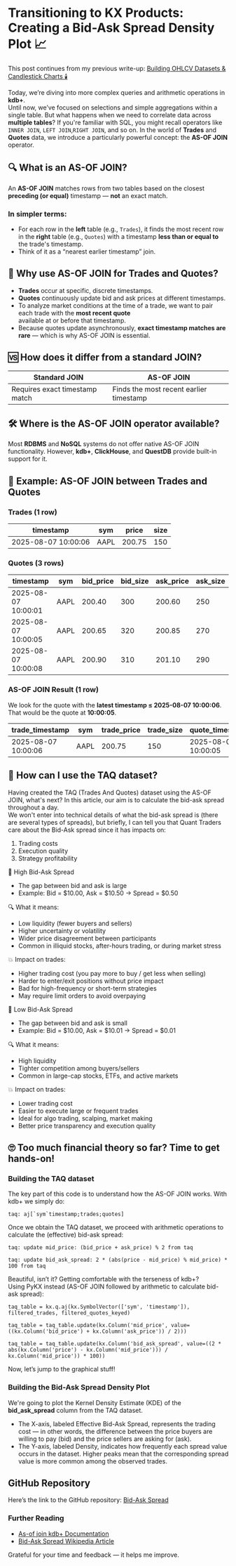 # Transitioning to KX Products: Creating a Bid-Ask Spread Density Plot 📈

This post continues from my previous write-up: [Building OHLCV Datasets & Candlestick Charts 🕯️](https://www.linkedin.com/pulse/transitioning-kx-products-building-ohlcv-datasets-charts-fabio-gaiera-hozzf)

Today, we’re diving into more complex queries and arithmetic operations in **kdb+**.  
Until now, we’ve focused on selections and simple aggregations within a single table. But what happens when we need to correlate data across **multiple tables**? If you're familiar with SQL, you might recall operators like `INNER JOIN`, `LEFT JOIN`,`RIGHT JOIN`, and so on. In the world of **Trades** and **Quotes** data, we introduce a particularly powerful concept: the **AS-OF JOIN** operator.

## 🔍 What is an AS-OF JOIN?

An **AS-OF JOIN** matches rows from two tables based on the closest **preceding (or equal)** timestamp — **not** an exact match.

### In simpler terms:

- For each row in the **left** table (e.g., `Trades`), it finds the most recent row in the **right** table (e.g., `Quotes`) with a timestamp **less than or equal to** the trade's timestamp.  
- Think of it as a “nearest earlier timestamp” join.

## 🧠 Why use AS-OF JOIN for Trades and Quotes?

- **Trades** occur at specific, discrete timestamps.  
- **Quotes** continuously update bid and ask prices at different timestamps.  
- To analyze market conditions at the time of a trade, we want to pair each trade with the **most recent quote**  
  available at or before that timestamp.  
- Because quotes update asynchronously, **exact timestamp matches are rare** — which is why AS-OF JOIN is essential.

## 🆚 How does it differ from a standard JOIN?

| Standard JOIN                  | AS-OF JOIN                              |
|-------------------------------|---------------------------------------|
| Requires exact timestamp match | Finds the most recent earlier timestamp |

## 🛠️ Where is the AS-OF JOIN operator available?

Most **RDBMS** and **NoSQL** systems do not offer native AS-OF JOIN functionality. However, **kdb+**, **ClickHouse**, and **QuestDB** provide built-in support for it.

## 🧪 Example: AS-OF JOIN between Trades and Quotes

### Trades (1 row)

| timestamp           | sym  | price  | size |
|---------------------|------|--------|------|
| 2025-08-07 10:00:06 | AAPL | 200.75 | 150  |

### Quotes (3 rows)

| timestamp           | sym  | bid_price | bid_size | ask_price | ask_size |
|---------------------|------|-----------|----------|-----------|----------|
| 2025-08-07 10:00:01 | AAPL | 200.40    | 300      | 200.60    | 250      |
| 2025-08-07 10:00:05 | AAPL | 200.65    | 320      | 200.85    | 270      |
| 2025-08-07 10:00:08 | AAPL | 200.90    | 310      | 201.10    | 290      |

### AS-OF JOIN Result (1 row)

We look for the quote with the **latest timestamp ≤ 2025-08-07 10:00:06**. That would be the quote at **10:00:05**.

| trade_timestamp     | sym  | trade_price | trade_size | quote_timestamp     | bid_price | bid_size | ask_price | ask_size |
|---------------------|------|-------------|------------|---------------------|-----------|----------|-----------|----------|
| 2025-08-07 10:00:06 | AAPL | 200.75      | 150        | 2025-08-07 10:00:05 | 200.65    | 320      | 200.85    | 270      |

## 🤔 How can I use the TAQ dataset?

Having created the TAQ (Trades And Quotes) dataset using the AS-OF JOIN, what's next? In this article, our aim is to calculate the bid-ask spread throughout a day.  
We won't enter into technical details of what the bid-ask spread is (there are several types of spreads), but briefly, I can tell you that Quant Traders care about the Bid-Ask spread since it has impacts on:

1. Trading costs  
2. Execution quality  
3. Strategy profitability

🔼 High Bid-Ask Spread

- The gap between bid and ask is large  
- Example: Bid = $10.00, Ask = $10.50 → Spread = $0.50

🔍 What it means:

- Low liquidity (fewer buyers and sellers)  
- Higher uncertainty or volatility  
- Wider price disagreement between participants  
- Common in illiquid stocks, after-hours trading, or during market stress

💥 Impact on trades:

- Higher trading cost (you pay more to buy / get less when selling)  
- Harder to enter/exit positions without price impact  
- Bad for high-frequency or short-term strategies  
- May require limit orders to avoid overpaying

🔽 Low Bid-Ask Spread

- The gap between bid and ask is small  
- Example: Bid = $10.00, Ask = $10.01 → Spread = $0.01

🔍 What it means:

- High liquidity  
- Tighter competition among buyers/sellers  
- Common in large-cap stocks, ETFs, and active markets

💥 Impact on trades:

- Lower trading cost  
- Easier to execute large or frequent trades  
- Ideal for algo trading, scalping, market making  
- Better price transparency and execution quality

## 🙄 Too much financial theory so far? Time to get hands-on!

### Building the TAQ dataset

The key part of this code is to understand how the AS-OF JOIN works. With kdb+ we simply do:

```
taq: aj[`sym`timestamp;trades;quotes]
```

Once we obtain the TAQ dataset, we proceed with arithmetic operations to calculate the (effective) bid-ask spread:

```
taq: update mid_price: (bid_price + ask_price) % 2 from taq

taq: update bid_ask_spread: 2 * (abs(price - mid_price) % mid_price) * 100 from taq
```

Beautiful, isn’t it? Getting comfortable with the terseness of kdb+?  
Using PyKX instead (AS-OF JOIN followed by arithmetic to calculate bid-ask spread):

```
taq_table = kx.q.aj(kx.SymbolVector(['sym', 'timestamp']), filtered_trades, filtered_quotes_keyed)

taq_table = taq_table.update(kx.Column('mid_price', value=((kx.Column('bid_price') + kx.Column('ask_price')) / 2)))

taq_table = taq_table.update(kx.Column('bid_ask_spread', value=((2 * abs(kx.Column('price') - kx.Column('mid_price'))) / kx.Column('mid_price')) * 100))
```

Now, let’s jump to the graphical stuff!

### Building the Bid-Ask Spread Density Plot

We're going to plot the Kernel Density Estimate (KDE) of the **bid_ask_spread** column from the TAQ dataset.

- The X-axis, labeled Effective Bid-Ask Spread, represents the trading cost — in other words, the difference between the price buyers are willing to pay (bid) and the price sellers are asking for (ask).  
- The Y-axis, labeled Density, indicates how frequently each spread value occurs in the dataset. Higher peaks mean that the corresponding spread value is more common among the observed trades.

## GitHub Repository

Here’s the link to the GitHub repository: [Bid-Ask Spread](https://github.com/fabiogaiera/transitioning-to-kx-products/tree/master/bid_ask_spread)

### Further Reading

- [As-of join kdb+ Documentation](https://code.kx.com/q/ref/aj/)  
- [Bid-Ask Spread Wikipedia Article](https://en.wikipedia.org/wiki/Bid%E2%80%93ask_spread)

Grateful for your time and feedback — it helps me improve.